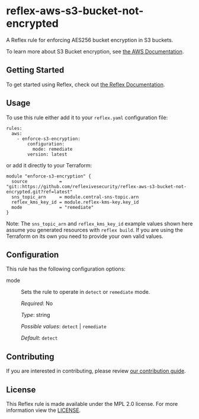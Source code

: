 # reflex-aws-s3-bucket-not-encrypted
A Reflex rule for enforcing AES256 bucket encryption in S3 buckets.

To learn more about S3 Bucket encryption, see [the AWS Documentation](https://docs.aws.amazon.com/AmazonS3/latest/dev/serv-side-encryption.html).

## Getting Started
To get started using Reflex, check out [the Reflex Documentation](https://docs.cloudmitigator.com/).

## Usage
To use this rule either add it to your `reflex.yaml` configuration file:  
```
rules:
  aws:
    - enforce-s3-encryption:
        configuration:
          mode: remediate
        version: latest
```

or add it directly to your Terraform:  
```
module "enforce-s3-encryption" {
  source            = "git::https://github.com/reflexivesecurity/reflex-aws-s3-bucket-not-encrypted.git?ref=latest"
  sns_topic_arn     = module.central-sns-topic.arn
  reflex_kms_key_id = module.reflex-kms-key.key_id
  mode              = "remediate"
}
```

Note: The `sns_topic_arn` and `reflex_kms_key_id` example values shown here assume you generated resources with `reflex build`. If you are using the Terraform on its own you need to provide your own valid values.

## Configuration
This rule has the following configuration options:

<dl>
  <dt>mode</dt>
  <dd>
  <p>Sets the rule to operate in <code>detect</code> or <code>remediate</code> mode.</p>

  <em>Required</em>: No  

  <em>Type</em>: string

  <em>Possible values</em>: `detect` | `remediate`  

  <em>Default</em>: `detect`
  </dd>
</dl>

## Contributing
If you are interested in contributing, please review [our contribution guide](https://docs.cloudmitigator.com/about/contributing.html).

## License
This Reflex rule is made available under the MPL 2.0 license. For more information view the [LICENSE](https://github.com/reflexivesecurity/reflex-aws-s3-bucket-not-encrypted/blob/master/LICENSE).
